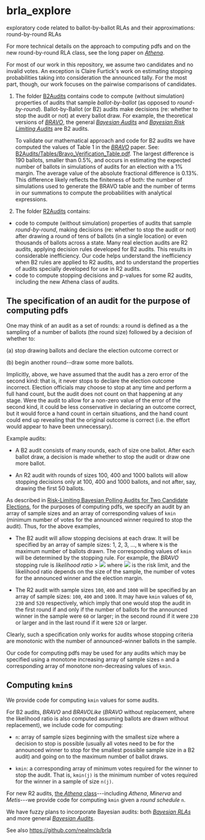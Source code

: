 # brla_explore
exploratory code related to ballot-by-ballot RLAs and their approximations: round-by-round RLAs

For more technical details on the approach to computing pdfs and on the new round-by-round RLA class, see the long paper on [*Athena*](https://arxiv.org/abs/2008.02315). 

For most of our work in this repository, we assume two candidates and no invalid votes. An exception is Claire Furtick's work on estimating stopping probabilities taking into consideration the announced tally. For the most part, though, our work focuses on the pairwise comparisons of candidates. 

1. The folder [B2Audits](https://github.com/gwexploratoryaudits/brla_explore/tree/master/B2Audits) contains code to compute (without simulation) properties of audits that sample *ballot-by-ballot* (as opposed to *round-by-round*). Ballot-by-Ballot (or B2) audits make decisions (re: whether to stop the audit or not) at every ballot draw. For example, the theoretical versions of [*BRAVO*](https://www.usenix.org/system/files/conference/evtwote12/evtwote12-final27.pdf), the general [*Bayesian Audits*](https://arxiv.org/abs/1801.00528) and [*Bayesian Risk Limiting Audits*](https://arxiv.org/abs/1902.00999) are B2 audits. 

    To validate our mathematical approach and code for B2 audits we have computed the values of Table 1 in the [*BRAVO*](https://www.usenix.org/system/files/conference/evtwote12/evtwote12-final27.pdf) paper. See: [B2Audits/Tables/Bravo_Verification_Table.pdf](https://github.com/gwexploratoryaudits/brla_explore/tree/master/B2Audits/Tables/Bravo_Verification_Table.pdf). The largest difference is 190 ballots, smaller than 0.5\%, and occurs in estimating the expected number of ballots in simulations of audits for an election with a 1\% margin.  The average value of the absolute fractional difference is 0.13\%. This difference likely reflects the finiteness of both: the number of simulations used to generate the BRAVO table and the number of terms in our summations to compute the probabilities with analytical expressions.  

2. The folder [R2Audits](https://github.com/gwexploratoryaudits/brla_explore/tree/master/R2Audits) contains: 
* code to compute (without simulation) properties of audits that sample *round-by-round*, making decisions (re: whether to stop the audit or not) after drawing a round of tens of ballots (in a single location) or even thousands of ballots across a state. Many real election audits are R2 audits, applying decision rules developed for B2 audits. This results in considerable inefficiency. Our code helps understand the inefficiency when B2 rules are applied to R2 audits, and to understand the properties of audits specially developed for use in R2 audits. 
* code to compute stopping decisions and p-values for some R2 audits, including the new Athena class of audits. 

## The specification of an audit for the purpose of computing pdfs
One may think of an audit as a set of rounds: a round is defined as a the sampling of a number of ballots (the round size) followed by a decision of whether to: 

(a) stop drawing ballots and declare the election outcome correct or

(b) begin another round--draw some more ballots. 

Implicitly, above, we have assumed that the audit has a zero error of the second kind: that is, it never stops to declare the election outcome incorrect. Election officials may choose to stop at any time and perform a full hand count, but the audit does not count on that happening at any stage. Were the audit to allow for a non-zero value of the error of the second kind, it could be less conservative in declaring an outcome correct, but it would force a hand count in certain situations, and the hand count could end up revealing that the original outcome is correct (i.e. the effort would appear to have been unnecessary). 

Example audits: 

* A B2 audit consists of many rounds, each of size one ballot. After each ballot draw, a decision is made whether to stop the audit or draw one more ballot. 

* An R2 audit with rounds of sizes 100, 400 and 1000 ballots will allow stopping decisions only at 100, 400 and 1000 ballots, and not after, say, drawing the first 50 ballots. 

As described in [Risk-Limiting Bayesian Polling Audits for Two Candidate Elections](https://arxiv.org/abs/1902.00999), for the purposes of computing pdfs, we specify an audit by an array of sample sizes and an array of corresponding values of `kmin` (minimum number of votes for the announced winner required to stop the audit). Thus, for the above examples, 

* The B2 audit will allow stopping decisions at each draw. It will be specified by an array of sample sizes: 1, 2, 3, ..., `N` where `N` is the maximum number of ballots drawn. The corresponding values of `kmin` will be determined by the stopping rule. For example, the *BRAVO* stopping rule is *likelihood ratio >* <img src="https://render.githubusercontent.com/render/math?math=\large \frac{1}{\alpha}"> where <img src="https://render.githubusercontent.com/render/math?math=\large \alpha"> is the risk limit, and the likelihood ratio depends on the size of the sample, the number of votes for the announced winner and the election margin. 

* The R2 audit with sample sizes `100`, `400` and `1000` will be specified by an array of sample sizes: `100`, `400` and `1000`. It may have `kmin` values of `60`, `230` and `520` respectively, which imply that one would stop the audit in the first round if and only if the number of ballots for the announced winner in the sample were `60` or larger; in the second round if it were `230` or larger and in the last round if it were `520` or larger. 

Clearly, such a specification only works for audits whose stopping criteria are monotonic with the number of announced-winner ballots in the sample. 

Our code for computing pdfs may be used for any audits which may be specified using a monotone increasing array of sample sizes `n` and a corresponding array of monotone non-decreasing values of `kmin`. 

## Computing `kmin`s

We provide code for computing `kmin` values for some audits. 

For B2 audits, *BRAVO* and *BRAVOLike* (*BRAVO* without replacement, where the likelihood ratio is also computed assuming ballots are drawn without replacement), we include code for computing:

* `n`: array of sample sizes beginning with the smallest size where a decision to stop is possible (usually all votes need to be for the announced winner to stop for the smallest possible sample size in a B2 audit) and going on to the maximum number of ballot draws. 

* `kmin`: a corresponding array of minimum votes required for the winner to stop the audit. That is, `kmin(j)` is the minimum number of votes required for the winner in a sample of size `n(j)`.  

For new R2 audits, [the *Athena* class](https://arxiv.org/abs/2008.02315)---including *Athena*, *Minerva* and *Metis*---we provide code for computing `kmin` given a *round schedule* `n`. 
  
  We have fuzzy plans to incorporate Bayesian audits: both [*Bayesian RLAs*](https://arxiv.org/abs/1902.00999) and more general [*Bayesian Audits*](https://arxiv.org/abs/1801.00528). 
  
See also https://github.com/nealmcb/brla
